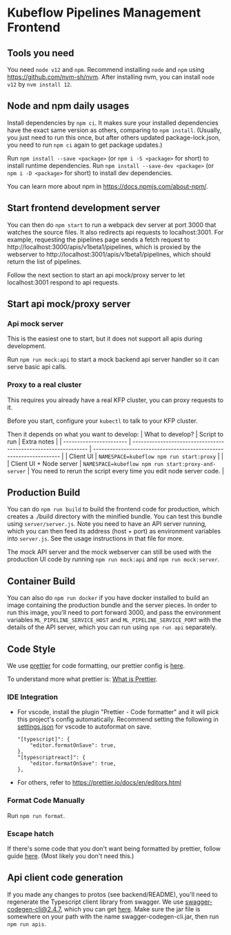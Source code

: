 # Kubeflow Pipelines Management Frontend

## Tools you need

You need `node v12` and `npm`.
Recommend installing `node` and `npm` using https://github.com/nvm-sh/nvm. After installing nvm,
you can install `node v12` by `nvm install 12`.

## Node and npm daily usages

Install dependencies by `npm ci`. It makes sure your installed dependencies have
the exact same version as others, comparing to `npm install`. (Usually, you just
need to run this once, but after others updated package-lock.json, you need to
run `npm ci` again to get package updates.)

Run `npm install --save <package>` (or `npm i -S <package>` for short) to install runtime dependencies.
Run `npm install --save-dev <package>` (or `npm i -D <package>` for short) to install dev dependencies.

You can learn more about npm in https://docs.npmjs.com/about-npm/.

## Start frontend development server

You can then do `npm start` to run a webpack dev server at port 3000 that
watches the source files. It also redirects api requests to localhost:3001. For
example, requesting the pipelines page sends a fetch request to
http://localhost:3000/apis/v1beta1/pipelines, which is proxied by the
webserver to http://localhost:3001/apis/v1beta1/pipelines,
which should return the list of pipelines.

Follow the next section to start an api mock/proxy server to let localhost:3001
respond to api requests.

## Start api mock/proxy server

### Api mock server

This is the easiest one to start, but it does not support all apis during
development.

Run `npm run mock:api` to start a mock backend api server handler so it can
serve basic api calls. 

### Proxy to a real cluster

This requires you already have a real KFP cluster, you can proxy requests to it.

Before you start, configure your `kubectl` to talk to your KFP cluster.

Then it depends on what you want to develop:
| What to develop?        | Script to run                                                  | Extra notes                                                        |
| ----------------------- | -------------------------------------------------------------- | ------------------------------------------------------------------ |
| Client UI               | `NAMESPACE=kubeflow npm run start:proxy`            |                                                                    |
| Client UI + Node server | `NAMESPACE=kubeflow npm run start:proxy-and-server` | You need to rerun the script every time you edit node server code. |

## Production Build
You can do `npm run build` to build the frontend code for production, which
creates a ./build directory with the minified bundle. You can test this bundle
using `server/server.js`. Note you need to have an API server running, which
you can then feed its address (host + port) as environment variables into
`server.js`. See the usage instructions in that file for more.

The mock API server and the mock webserver can still be used with the
production UI code by running `npm run mock:api` and `npm run mock:server`.

## Container Build

You can also do `npm run docker` if you have docker installed to build an
image containing the production bundle and the server pieces. In order to run
this image, you'll need to port forward 3000, and pass the environment
variables `ML_PIPELINE_SERVICE_HOST` and
`ML_PIPELINE_SERVICE_PORT` with the details of the API server, which
you can run using `npm run api` separately.

## Code Style

We use [prettier](https://prettier.io/) for code formatting, our prettier config
is [here](https://github.com/kubeflow/pipelines/blob/master/frontend/.prettierrc.yaml).

To understand more what prettier is: [What is Prettier](https://prettier.io/docs/en/index.html).

### IDE Integration

- For vscode, install the plugin "Prettier - Code formatter" and it will pick
  this project's config automatically.
  Recommend setting the following in [settings.json](https://code.visualstudio.com/docs/getstarted/settings#_settings-file-locations) for vscode to autoformat on save.
  ```
  "[typescript]": {
      "editor.formatOnSave": true,
  },
  "[typescriptreact]": {
      "editor.formatOnSave": true,
  },
  ```
- For others, refer to https://prettier.io/docs/en/editors.html

### Format Code Manually

Run `npm run format`.

### Escape hatch

If there's some code that you don't want being formatted by prettier, follow
guide [here](https://prettier.io/docs/en/ignore.html). (Most likely you don't need this.)

## Api client code generation

If you made any changes to protos (see backend/README), you'll need to
regenerate the Typescript client library from swagger. We use
swagger-codegen-cli@2.4.7, which you can get
[here](https://repo1.maven.org/maven2/io/swagger/swagger-codegen-cli/2.4.7/).
Make sure the jar file is somewhere on your path with the name
swagger-codegen-cli.jar, then run `npm run apis`.

